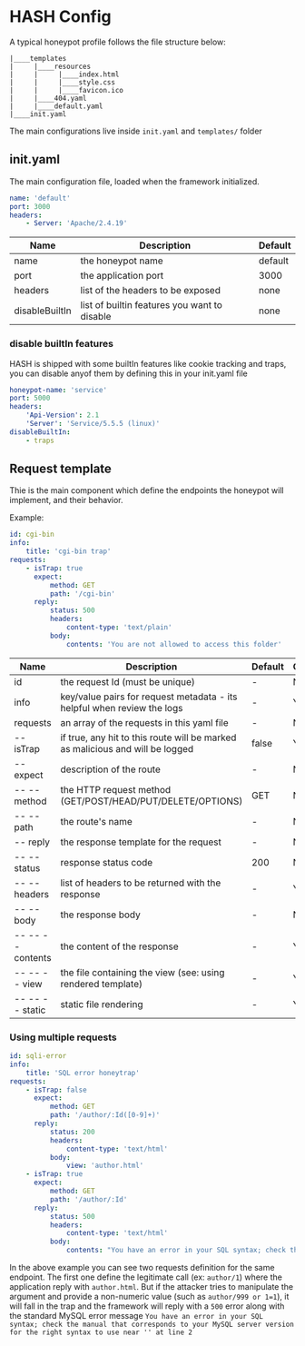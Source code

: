 # HASH Config

A typical honeypot profile follows the file structure below:

```
|____templates
|     |____resources
|     |     |____index.html
|     |     |____style.css
|     |     |____favicon.ico
|     |____404.yaml
|     |____default.yaml
|____init.yaml
```

The main configurations live inside `init.yaml` and `templates/` folder

## init.yaml

The main configuration file, loaded when the framework initialized.

```yaml
name: 'default'
port: 3000
headers:
    - Server: 'Apache/2.4.19'
```

| Name           | Description                                  | Default |
| -------------- | -------------------------------------------- | ------- |
| name           | the honeypot name                            | default |
| port           | the application port                         | 3000    |
| headers        | list of the headers to be exposed            | none    |
| disableBuiltIn | list of builtin features you want to disable | none    |

### disable builtIn features

HASH is shipped with some builtIn features like cookie tracking and traps, you can disable anyof them by defining this in your init.yaml file

```yaml
honeypot-name: 'service'
port: 5000
headers:
    'Api-Version': 2.1
    'Server': 'Service/5.5.5 (linux)'
disableBuiltIn:
    - traps
```

## Request template

Thie is the main component which define the endpoints the honeypot will implement, and their behavior.

Example:

```yaml
id: cgi-bin
info:
    title: 'cgi-bin trap'
requests:
    - isTrap: true
      expect:
          method: GET
          path: '/cgi-bin'
      reply:
          status: 500
          headers:
              content-type: 'text/plain'
          body:
              contents: 'You are not allowed to access this folder'
```

| Name              | Description                                                                   | Default | Optional |
| ----------------- | ----------------------------------------------------------------------------- | ------- | -------- |
| id                | the request Id (must be unique)                                               | -       | No       |
| info              | key/value pairs for request metadata - its helpful when review the logs       | -       | Yes      |
| requests          | an array of the requests in this yaml file                                    | -       | No       |
| -- isTrap         | if true, any hit to this route will be marked as malicious and will be logged | false   | Yes      |
| -- expect         | description of the route                                                      | -       | No       |
| -- -- method      | the HTTP request method (GET/POST/HEAD/PUT/DELETE/OPTIONS)                    | GET     | No       |
| -- -- path        | the route's name                                                              | -       | No       |
| -- reply          | the response template for the request                                         | -       | No       |
| -- -- status      | response status code                                                          | 200     | No       |
| -- -- headers     | list of headers to be returned with the response                              | -       | Yes      |
| -- -- body        | the response body                                                             | -       | No       |
| -- -- -- contents | the content of the response                                                   | -       | Yes      |
| -- -- -- view     | the file containing the view (see: using rendered template)                   | -       | Yes      |
| -- -- -- static   | static file rendering                                                         | -       | Yes      |

### Using multiple requests

```yaml
id: sqli-error
info:
    title: 'SQL error honeytrap'
requests:
    - isTrap: false
      expect:
          method: GET
          path: '/author/:Id([0-9]+)'
      reply:
          status: 200
          headers:
              content-type: 'text/html'
          body:
              view: 'author.html'
    - isTrap: true
      expect:
          method: GET
          path: '/author/:Id'
      reply:
          status: 500
          headers:
              content-type: 'text/html'
          body:
              contents: "You have an error in your SQL syntax; check the manual that corresponds to your MySQL server version for the right syntax to use near '' at line 2"
```

In the above example you can see two requests definition for the same endpoint. The first one define the legitimate call (ex: `author/1`) where the application reply with `author.html`. But if the attacker tries to manipulate the argument and provide a non-numeric value (such as `author/999 or 1=1`), it will fall in the trap and the framework will reply with a `500` error along with the standard MySQL error message `You have an error in your SQL syntax; check the manual that corresponds to your MySQL server version for the right syntax to use near '' at line 2`
